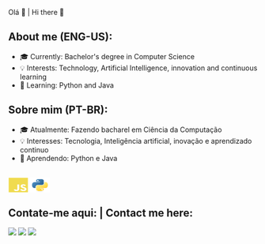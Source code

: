 Olá 👋 | Hi there 👋
<div>
  
## About me (ENG-US):

 - 🎓 Currently: Bachelor's degree in Computer Science 
 - 💡 Interests: Technology, Artificial Intelligence, innovation and continuous learning
 - 🧠 Learning: Python and Java




## Sobre mim (PT-BR):

 - 🎓 Atualmente: Fazendo bacharel em Ciência da Computação
 - 💡 Interesses: Tecnologia, Inteligência artificial, inovação e aprendizado continuo
 - 🧠 Aprendendo: Python e Java

<div style="display: inline_block"><br>
  <img align="center" alt="Rafa-Js" height="30" width="40" src="https://raw.githubusercontent.com/devicons/devicon/master/icons/javascript/javascript-plain.svg">
  <img align="center" alt="Rafa-Python" height="30" width="40" src="https://raw.githubusercontent.com/devicons/devicon/master/icons/python/python-original.svg">

  ## Contate-me aqui: | Contact me here:

<div> 
  <a href="https://instagram.com/miivitr" target="_blank"><img src="https://img.shields.io/badge/-Instagram-%23E4405F?style=for-the-badge&logo=instagram&logoColor=white" target="_blank"></a>
   <a href="https://discord.gg/ava001exe" target="_blank"><img src="https://img.shields.io/badge/Discord-7289DA?style=for-the-badge&logo=discord&logoColor=white" target="_blank"></a> 
   <a href="https://www.linkedin.com/in/vitoriamilene" target="_blank"><img src="https://img.shields.io/badge/-LinkedIn-%230077B5?style=for-the-badge&logo=linkedin&logoColor=white" target="_blank"></a> 
  
</div>

   
